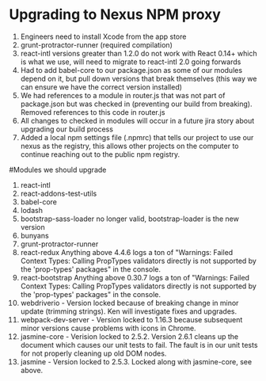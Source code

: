 # Upgrading to Nexus NPM proxy
1. Engineers need to install Xcode from the app store
  1. grunt-protractor-runner (required compilation)
2. react-intl versions greater than 1.2.0 do not work with React 0.14+ which is what we use, will need to migrate to react-intl 2.0 going forwards
3. Had to add babel-core to our package.json as some of our modules depend on it, but pull down versions that break themselves (this way we can ensure we have the correct version installed)
4. We had references to a module in router.js that was not part of package.json but was checked in (preventing our build from breaking). Removed references to this code in router.js
5. All changes to checked in modules will occur in a future jira story about upgrading our build process
6. Added a local npm settings file (.npmrc) that tells our project to use our nexus as the registry, this allows other projects on the computer to continue reaching out to the public npm registry.

#Modules we should upgrade
1. react-intl
2. react-addons-test-utils
3. babel-core
4. lodash
5. bootstrap-sass-loader no longer valid, bootstrap-loader is the new version
6. bunyans
7. grunt-protractor-runner
8. react-redux Anything above 4.4.6 logs a ton of "Warnings: Failed Context Types: Calling PropTypes validators directly is not supported by the 'prop-types' packages" in the console.
9. react-bootstrap Anything above 0.30.7 logs a ton of "Warnings: Failed Context Types: Calling PropTypes validators directly is not supported by the 'prop-types' packages" in the console.
10. webdriverio - Version locked because of breaking change in minor update (trimming strings). Ken will investigate fixes and upgrades.
11. webpack-dev-server - Version locked to 1.16.3 because subsequent minor versions cause problems with icons in Chrome.
12. jasmine-core - Verision locked to 2.5.2. Version 2.6.1 cleans up the document which causes our unit tests to fail. The fault is in our unit tests for not properly cleaning up old DOM nodes.
13. jasmine - Version locked to 2.5.3. Locked along with jasmine-core, see above.

